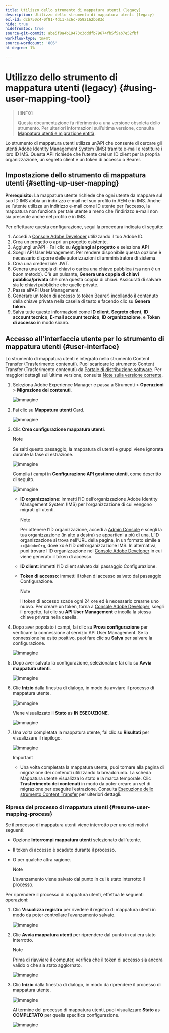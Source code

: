 ```yaml
---
title: Utilizzo dello strumento di mappatura utenti (legacy)
description: Utilizzo dello strumento di mappatura utenti (legacy)
exl-id: dcb750c4-0f81-4d11-ac6c-0592162b683d
hide: true
hidefromtoc: true
source-git-commit: abe5f8a4b19473c3dddfb79674fb5f5ab7e52fbf
workflow-type: tm+mt
source-wordcount: '806'
ht-degree: 1%

---
```


# Utilizzo dello strumento di mappatura utenti (legacy) {#using-user-mapping-tool}

>[!INFO]
>
>Questa documentazione fa riferimento a una versione obsoleta dello strumento. Per ulteriori informazioni sull’ultima versione, consulta [Mappatura utenti e migrazione entità](/help/journey-migration/content-transfer-tool/using-content-transfer-tool/user-mapping-and-migration.md).

Lo strumento di mappatura utenti utilizza un’API che consente di cercare gli utenti Adobe Identity Management System (IMS) tramite e-mail e restituire i loro ID IMS. Questa API richiede che l’utente crei un ID client per la propria organizzazione, un segreto client e un token di accesso o Bearer.

## Impostazione dello strumento di mappatura utenti {#setting-up-user-mapping}

**Prerequisito:** La mappatura utente richiede che ogni utente da mappare sul suo ID IMS abbia un indirizzo e-mail nel suo profilo in AEM e in IMS. Anche se l’utente utilizza un indirizzo e-mail come ID utente per l’accesso, la mappatura non funziona per tale utente a meno che l’indirizzo e-mail non sia presente anche nel profilo e in IMS.

Per effettuare questa configurazione, segui la procedura indicata di seguito:

1. Accedi a [Console Adobe Developer](https://developer.adobe.com/console/) utilizzando il tuo Adobe ID.
1. Crea un progetto o apri un progetto esistente.
1. Aggiungi un’API - Fai clic su **Aggiungi al progetto** e seleziona **API**
1. Scegli API User Management. Per rendere disponibile questa opzione è necessario disporre delle autorizzazioni di amministratore di sistema.
1. Crea una credenziale JWT.
1. Genera una coppia di chiavi o carica una chiave pubblica (rsa non è un buon metodo). C&#39;è un pulsante, **Genera una coppia di chiavi pubblica/privata** che crea questa coppia di chiavi. Assicurati di salvare sia le chiavi pubbliche che quelle private.
1. Passa all’API User Management.
1. Generare un token di accesso (o token Bearer) incollando il contenuto della chiave privata nella casella di testo e facendo clic su **Genera token**.
1. Salva tutte queste informazioni come **ID client**, **Segreto client**, **ID account tecnico**, **E-mail account tecnico**, **ID organizzazione**, e **Token di accesso** in modo sicuro.

## Accesso all&#39;interfaccia utente per lo strumento di mappatura utenti {#user-interface}

Lo strumento di mappatura utenti è integrato nello strumento Content Transfer (Trasferimento contenuti). Puoi scaricare lo strumento Content Transfer (Trasferimento contenuti) da [Portale di distribuzione software](https://experience.adobe.com/#/downloads/content/software-distribution/it/aemcloud.html). Per maggiori dettagli sull’ultima versione, consulta [Note sulla versione corrente](/help/release-notes/release-notes-cloud/release-notes-current.md).

1. Seleziona Adobe Experience Manager e passa a Strumenti > **Operazioni** > **Migrazione dei contenuti**.

   ![immagine](/help/journey-migration/content-transfer-tool/assets-user-mapping/user-mapping-access1.png)

1. Fai clic su **Mappatura utenti** Card.

   ![immagine](/help/journey-migration/content-transfer-tool/assets-user-mapping/user-mapping-access2.png)

1. Clic **Crea configurazione mappatura utenti**.

   >[!NOTE]
   >Se salti questo passaggio, la mappatura di utenti e gruppi viene ignorata durante la fase di estrazione.

   ![immagine](/help/journey-migration/content-transfer-tool/assets-user-mapping/user-mapping-access5.png)

   Compila i campi in **Configurazione API gestione utenti**, come descritto di seguito.

   ![immagine](/help/journey-migration/content-transfer-tool/assets-user-mapping/user-mapping-access3.png)


   * **ID organizzazione**: immetti l’ID dell’organizzazione Adobe Identity Management System (IMS) per l’organizzazione di cui vengono migrati gli utenti.

     >[!NOTE]
     >Per ottenere l’ID organizzazione, accedi a [Admin Console](https://adminconsole.adobe.com/) e scegli la tua organizzazione (in alto a destra) se appartieni a più di una. L’ID organizzazione si trova nell’URL della pagina, in un formato simile a `xx@AdobeOrg`, dove xx è l’ID dell’organizzazione IMS. In alternativa, puoi trovare l’ID organizzazione nel [Console Adobe Developer](https://developer.adobe.com/console/) in cui viene generato il token di accesso.

   * **ID client**: immetti l’ID client salvato dal passaggio Configurazione.

   * **Token di accesso**: immetti il token di accesso salvato dal passaggio Configurazione.

     >[!NOTE]
     >Il token di accesso scade ogni 24 ore ed è necessario crearne uno nuovo. Per creare un token, torna a [Console Adobe Developer](https://developer.adobe.com/console/), scegli il progetto, fai clic su **API User Management** e incolla la stessa chiave privata nella casella.

1. Dopo aver popolato i campi, fai clic su **Prova configurazione** per verificare la connessione al servizio API User Management. Se la connessione ha esito positivo, puoi fare clic su **Salva** per salvare la configurazione.

   ![immagine](/help/journey-migration/content-transfer-tool/assets-user-mapping/user-mapping-access4.png)

1. Dopo aver salvato la configurazione, selezionala e fai clic su **Avvia mappatura utenti**.

   ![immagine](/help/journey-migration/content-transfer-tool/assets-user-mapping/user-mapping-landing4.png)

1. Clic **Inizio** dalla finestra di dialogo, in modo da avviare il processo di mappatura utente.

   ![immagine](/help/journey-migration/content-transfer-tool/assets-user-mapping/resume-user-mapping3.png)

   Viene visualizzato il **Stato** as **IN ESECUZIONE**.

   ![immagine](/help/journey-migration/content-transfer-tool/assets-user-mapping/user-mapping-start1.png)


1. Una volta completata la mappatura utente, fai clic su **Risultati** per visualizzare il riepilogo.

   ![immagine](/help/journey-migration/content-transfer-tool/assets-user-mapping/user-mapping-landing5.png)

   >[!IMPORTANT]
   >
   >* Una volta completata la mappatura utente, puoi tornare alla pagina di migrazione dei contenuti utilizzando la breadcrumb. La scheda Mappatura utente visualizza lo stato e la marca temporale. Clic **Trasferimento dei contenuti** in modo da poter creare un set di migrazione per eseguire l’estrazione. Consulta [Esecuzione dello strumento Content Transfer](https://experienceleague.adobe.com/docs/experience-manager-cloud-service/content/migration-journey/cloud-migration/content-transfer-tool/getting-started-content-transfer-tool.html?lang=en#running-tool) per ulteriori dettagli.

### Ripresa del processo di mappatura utenti {#resume-user-mapping-process}

Se il processo di mappatura utenti viene interrotto per uno dei motivi seguenti:

* Opzione **Interrompi mappatura utenti** selezionato dall&#39;utente.
* Il token di accesso è scaduto durante il processo.
* O per qualche altra ragione.

  >[!NOTE]
  >L’avanzamento viene salvato dal punto in cui è stato interrotto il processo.

Per riprendere il processo di mappatura utenti, effettua le seguenti operazioni:

1. Clic **Visualizza registro** per rivedere il registro di mappatura utenti in modo da poter controllare l’avanzamento salvato.

   ![immagine](/help/journey-migration/content-transfer-tool/assets-user-mapping/resume-user-mapping1.png)

1. Clic **Avvia mappatura utenti** per riprendere dal punto in cui era stato interrotto.

   >[!NOTE]
   >Prima di riavviare il computer, verifica che il token di accesso sia ancora valido o che sia stato aggiornato.

   ![immagine](/help/journey-migration/content-transfer-tool/assets-user-mapping/resume-user-mapping2.png)

1. Clic **Inizio** dalla finestra di dialogo, in modo da riprendere il processo di mappatura utente.

   ![immagine](/help/journey-migration/content-transfer-tool/assets-user-mapping/resume-user-mapping3.png)

   Al termine del processo di mappatura utenti, puoi visualizzare **Stato** as **COMPLETATO** per quella specifica configurazione.

   ![immagine](/help/journey-migration/content-transfer-tool/assets-user-mapping/resume-user-mapping4.png)
